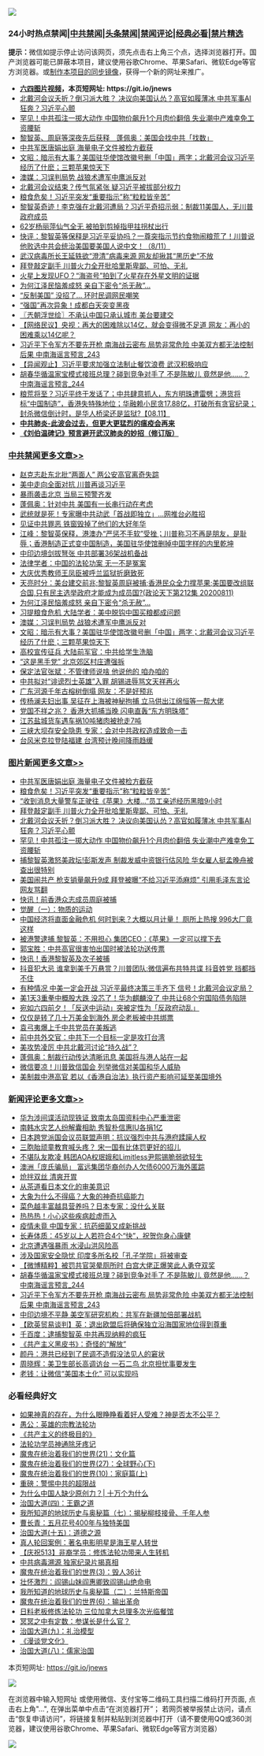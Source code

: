 ![](https://raw.githubusercontent.com/fqnews/bnews/master/64photo/fqnews-qr.jpg)

<div id="tt">
<h3>24小时热点禁闻|<a href="#%E4%B8%AD%E5%85%B1%E7%A6%81%E9%97%BB%E6%9B%B4%E5%A4%9A%E6%96%87%E7%AB%A0">中共禁闻</a>|<a href="#%E5%9B%BE%E7%89%87%E6%96%B0%E9%97%BB%E6%9B%B4%E5%A4%9A%E6%96%87%E7%AB%A0">头条禁闻</a>|<a href="#%E6%96%B0%E9%97%BB%E8%AF%84%E8%AE%BA%E6%9B%B4%E5%A4%9A%E6%96%87%E7%AB%A0">禁闻评论|<a href="#%E5%BF%85%E7%9C%8B%E7%BB%8F%E5%85%B8%E5%A5%BD%E6%96%87">经典必看|<a href="/video.md#%E7%A6%81%E7%89%87%E7%B2%BE%E9%80%89">禁片精选</a></h3>
<div><b>提示：</b>微信如提示停止访问该网页，须先点击右上角三个点，选择浏览器打开。国产浏览器可能已屏蔽本项目，建议使用谷歌Chrome、苹果Safari、微软Edge等官方浏览器。或<a href="https://github.com/fqnews/bnews/blob/master/%E5%88%B6%E4%BD%9Cgit%E7%A6%81%E9%97%BB%E9%95%9C%E5%83%8F.md">制作本项目的同步镜像</a>，获得一个新的网址来推广。</div>
<ul>
<li><b><a href="http://d1.bdrive.tk/64.mp4" target="_blank">六四图片视频</a>，本页短网址: https://git.io/jnews</b></li>
<li><a href="/topimagenews/20200811/1378596.md">北戴河会议夭折？倒习派大胜？ 决议向美国认怂？高官如履薄冰 中共军事AI狂奔？习近平心颤</a></li>
<li><a href="/topimagenews/20200811/1378505.md">罕见！中共孤注一掷大动作 中国物价飙升1个月肉价翻倍 失业潮中产难幸免工资腰斩</a></li>
<li><a href="/headline/20200812/1378658.md">黎智英、周庭等深夜先后获释　蓬佩奥：美国会找中共「找数」</a></li>
<li><a href="/topimagenews/20200812/1378848.md">中共军医唐娟出庭 海量电子文件被检方截获</a></li>
<li><a href="/cbnews/20200812/1378717.md">文昭：暗示有大事？美国驻华使馆改徽号删「中国」两字；北戴河会议习近平经历了什麽；三颗苹果惊天下</a></li>
<li><a href="/cbnews/20200812/1378741.md">澳媒：习误判局势 战狼术遭军中鹰派反对</a></li>
<li><a href="/taiwannews/20200811/1378362.md">北戴河会议结束？传气氛紧张 疑习近平被拔部分权力</a></li>
<li><a href="/topimagenews/20200812/1378810.md">粮食危矣！习近平突发“重要指示”称“粒粒皆辛苦”</a></li>
<li><a href="/bannedvideo/20200812/1378842.md">黎智英奇迹！李克强在北戴河遭局？习近平奇招示弱：制裁11美国人，无川普政府成员</a></li>
<li><a href="/baitai/20200812/1378804.md">62岁杨丽萍仙气全无 被拍到剪掉指甲拄拐杖出行</a></li>
<li><a href="/bannedvideo/20200812/1378734.md">快评：黎智英等保释是习近平妥协吗？一尊突指示节约食物闹粮荒了！川普说他败选中共会统治美国要美国人说中文！（8/11）</a></li>
<li><a href="/cnnews/20200812/1378689.md">武汉病毒所长王延轶欲“澄清”病毒来源 网友却揪其“黑历史”不放</a></li>
<li><a href="/topimagenews/20200812/1378728.md">拜登敲定副手 川普火力全开批哈里斯卑鄙、可怕、无礼</a></li>
<li><a href="/comments/20200812/1378625.md">火星上发现UFO？“海盗号”拍到了火星存在外星文明的证据</a></li>
<li><a href="/cbnews/20200812/1378772.md">为何江泽民恼羞成怒 亲自下密令“杀无赦”…</a></li>
<li><a href="/cnnews/20200812/1378834.md">“反制美国” 没招了… 环时民调网民嘲笑</a></li>
<li><a href="/cnnews/20200812/1378671.md">“强国”再次异象！成都白天突变黑夜</a></li>
<li><a href="/ssgc/20200812/1378836.md">〖兲朝浮世绘〗不承认中国只承认城市 美台要建交</a></li>
<li><a href="/baitai/20200812/1378696.md">【网络民议】央视：再大的困难除以14亿，就会变得微不足道 网友：再小的困难乘以14亿呢？</a></li>
<li><a href="/comments/20200812/1378908.md">习近平下令军方不要先开枪 南海战云密布 局势非常危险 中美双方都无法控制后果 中南海谣言预言_243</a></li>
<li><a href="/baitai/20200812/1378655.md">【异闻观止】习近平要求加强立法制止餐饮浪费 武汉积极响应</a></li>
<li><a href="/comments/20200812/1378909.md">胡春华循温家宝模式接班总理？碰到竞争对手了 不是陈敏儿 竟然是他……？ 中南海谣言预言_244</a></li>
<li><a href="/bannedvideo/20200812/1378730.md">粮荒将至？习近平终于发话了；中共肆意抓人，东方明珠遭雷劈；港货将标“中国制造”，香港失特殊地位；华融赖小民贪17.88亿，打破所有贪官纪录；封杀微信倒计时，是华人桥梁还是监狱?【08.11】</a></li>
<li><b><a href="/comments/20200211/1275071.md" target="_blank">中共肺炎-此波会过去，但更大更猛烈的瘟疫会再来</a></b></li>
<li><b><a href="/comments/20200207/1272816.md" target="_blank">《刘伯温碑记》预言避开武汉肺炎的妙招（修订版）</a></b></li>
</ul>
</div>

<div class="catlist">
<h3><a href="/cbnews/" target="_blank">中共禁闻</a><span><a href="/cbnews/" target="_blank" rel="nofollow">更多文章>></a></span></h3>
<ul>
<li><a href="/cbnews/20200812/1379069.md" target="_blank">赵克志赴东北批“两面人” 两公安高官离奇失踪</a></li>
<li><a href="/cbnews/20200812/1378953.md" target="_blank">美中走向全面对抗 川普再谈习近平</a></li>
<li><a href="/cbnews/20200812/1378910.md" target="_blank">暴雨袭击北京 当局三预警齐发</a></li>
<li><a href="/cbnews/20200812/1378887.md" target="_blank">蓬佩奥：针对中共 美国有一长串行动在考虑</a></li>
<li><a href="/cbnews/20200812/1378886.md" target="_blank">武统就是死！专家曝中共动武「首战即独立」…网推台必胜招</a></li>
<li><a href="/cbnews/20200812/1378885.md" target="_blank">见证中共罪恶 铁窗毁掉了他们的大好年华</a></li>
<li><a href="/cbnews/20200812/1378866.md" target="_blank">江峰：黎智英保释，港澳办“严惩不手软”受挫；川普称习不再是朋友，是耻辱；香港制造正式变中国制造，美国驻华使馆删掉中国字样的内里乾坤</a></li>
<li><a href="/cbnews/20200812/1378857.md" target="_blank">中印边境剑拔弩张 中共部署36架战机备战</a></li>
<li><a href="/cbnews/20200812/1378796.md" target="_blank">法律学者：中国的法轮功案 无一不是冤案</a></li>
<li><a href="/cbnews/20200812/1378795.md" target="_blank">大庆优秀教师王凤臣被呼兰监狱折磨致死</a></li>
<li><a href="/cbnews/20200812/1378789.md" target="_blank">天亮时分：美台建交前兆;黎智英周庭被捕;香港民众全力撑苹果;美国要改组联合国,只有民主选举政府才能成为成员国?(政论天下第212集 20200811)</a></li>
<li><a href="/cbnews/20200812/1378772.md" target="_blank">为何江泽民恼羞成怒 亲自下密令“杀无赦”…</a></li>
<li><a href="/cbnews/20200812/1378742.md" target="_blank">习提粮食危机 大陆学者：美中脱钩中国买粮都成问题</a></li>
<li><a href="/cbnews/20200812/1378741.md" target="_blank">澳媒：习误判局势 战狼术遭军中鹰派反对</a></li>
<li><a href="/cbnews/20200812/1378717.md" target="_blank">文昭：暗示有大事？美国驻华使馆改徽号删「中国」两字；北戴河会议习近平经历了什麽；三颗苹果惊天下</a></li>
<li><a href="/cbnews/20200811/1378506.md" target="_blank">高校宣传征兵 大陆前军官：中共给学生洗脑</a></li>
<li><a href="/cbnews/20200811/1378247.md" target="_blank">“这是黑手党” 北京郊区村庄遭强拆</a></li>
<li><a href="/cbnews/20200811/1378246.md" target="_blank">保定法官张斌：不管律师说啥 他说他的 咱办咱的</a></li>
<li><a href="/cbnews/20200811/1378245.md" target="_blank">中共拟对“诽谤烈士英雄”入罪 胡锡进辱骂文天祥再火</a></li>
<li><a href="/cbnews/20200811/1378244.md" target="_blank">广东河源千年古榕树倒塌 网友：不是好预兆</a></li>
<li><a href="/cbnews/20200811/1378243.md" target="_blank">传杨澜夫妇出事 吴征在上海被神秘拘捕 立马供出江绵恒等一帮大佬</a></li>
<li><a href="/cbnews/20200811/1378242.md" target="_blank">党国不祥之兆？ 香港大抓捕当晚 闪电直轰“东方明珠塔”</a></li>
<li><a href="/cbnews/20200811/1378241.md" target="_blank">江苏盐城货车遇车祸10吨猪肉被抢走7吨</a></li>
<li><a href="/cbnews/20200811/1378240.md" target="_blank">三峡大坝存安全隐患 专家：会对中共政权造成致命一击</a></li>
<li><a href="/cbnews/20200811/1378239.md" target="_blank">台风米克拉登陆福建 台湾预计晚间降雨趋缓</a></li>

</ul>
</div>
<div class="catlist">
<h3><a href="/topimagenews/" target="_blank">图片新闻</a><span><a href="/topimagenews/" target="_blank" rel="nofollow">更多文章>></a></span></h3>
<ul>
<li><a href="/topimagenews/20200812/1378848.md" target="_blank">中共军医唐娟出庭 海量电子文件被检方截获</a></li>
<li><a href="/topimagenews/20200812/1378810.md" target="_blank">粮食危矣！习近平突发“重要指示”称“粒粒皆辛苦”</a></li>
<li><a href="/topimagenews/20200812/1378794.md" target="_blank">“收到消息大量警车正驶往《苹果》大楼…”员工亲述经历黑暗9小时</a></li>
<li><a href="/topimagenews/20200812/1378728.md" target="_blank">拜登敲定副手 川普火力全开批哈里斯卑鄙、可怕、无礼</a></li>
<li><a href="/topimagenews/20200811/1378596.md" target="_blank">北戴河会议夭折？倒习派大胜？ 决议向美国认怂？高官如履薄冰 中共军事AI狂奔？习近平心颤</a></li>
<li><a href="/topimagenews/20200811/1378505.md" target="_blank">罕见！中共孤注一掷大动作 中国物价飙升1个月肉价翻倍 失业潮中产难幸免工资腰斩</a></li>
<li><a href="/topimagenews/20200811/1378227.md" target="_blank">捕黎智英激怒美政坛!彭斯发声 制裁发威中资银行估风险 华女雇人挺孟晚舟被查出很特别</a></li>
<li><a href="/topimagenews/20200811/1378226.md" target="_blank">美国闹共产 枪支销量飙升9成 拜登被曝“不给习近平添麻烦” 引用毛泽东言论 网友骂翻</a></li>
<li><a href="/topimagenews/20200811/1377855.md" target="_blank">快讯！前香港众志成员周庭被捕</a></li>
<li><a href="/comments/20200810/1377609.md" target="_blank">觉醒（一）：物质的运动</a></li>
<li><a href="/topimagenews/20200810/1377710.md" target="_blank">中国经济将直面金融危机 何时到来？大概以月计量！ 厕所上热搜 996大厂竟这样</a></li>
<li><a href="/topimagenews/20200810/1377628.md" target="_blank">被港警逮捕 黎智英：不用担心 集团CEO：《苹果》一定可以撑下去</a></li>
<li><a href="/comments/20200810/1377559.md" target="_blank">郭宝胜：中共高官很害怕出国时被法轮功送传票</a></li>
<li><a href="/topimagenews/20200810/1377469.md" target="_blank">快讯！香港黎智英及次子被捕</a></li>
<li><a href="/topimagenews/20200809/1377376.md" target="_blank">抖音犯大忌 谁拿到美千万悬赏？川普团队:微信遍布共特共谍 抖音姓党 挡都挡不住</a></li>
<li><a href="/topimagenews/20200809/1377321.md" target="_blank">有种情况 中美一定会开战 习近平最终决策三手齐下 信号！北戴河会议定局？</a></li>
<li><a href="/topimagenews/20200809/1377246.md" target="_blank">美1天3重拳中概股大跌 没芯了！华为麒麟没了 中共让68个穷国陷债务陷阱</a></li>
<li><a href="/topimagenews/20200809/1377193.md" target="_blank">宛如六四前夕！「反送中运动」突被定性为「反政府动乱」</a></li>
<li><a href="/topimagenews/20200809/1377013.md" target="_blank">仅仅是转了几十万美金到海外 房企老板被中共绑票</a></li>
<li><a href="/topimagenews/20200809/1377012.md" target="_blank">袁弓夷爆上千中共党员在美叛逃</a></li>
<li><a href="/topimagenews/20200809/1376988.md" target="_blank">前中共外交官：中共下一个目标一定是攻打台湾</a></li>
<li><a href="/topimagenews/20200809/1376970.md" target="_blank">美攻势凌厉 中共北戴河讨论“持久战”？</a></li>
<li><a href="/topimagenews/20200808/1376653.md" target="_blank">蓬佩奥：制裁行动传达清晰讯息 美国将与港人站在一起</a></li>
<li><a href="/topimagenews/20200808/1376494.md" target="_blank">微信要凉！川普致信国会 列举微信对美国和华人威胁</a></li>
<li><a href="/topimagenews/20200808/1376493.md" target="_blank">美制裁中港高官 若以《香港自治法》执行资产影响可延至美国境外</a></li>

</ul>
</div>
<div class="catlist">
<h3><a href="/comments/" target="_blank">新闻评论</a><span><a href="/comments/" target="_blank" rel="nofollow">更多文章>></a></span></h3>
<ul>
<li><a href="/comments/20200812/1379110.md" target="_blank">华为涉间谍活动现铁证 致南太岛国资料中心严重泄密</a></li>
<li><a href="/comments/20200812/1379109.md" target="_blank">南韩水灾艺人纷解囊相助  秀智朴信惠IU各捐1亿</a></li>
<li><a href="/comments/20200812/1379063.md" target="_blank">日本跨党派国会议员联盟声明：抗议强烈中共与港府蹂躏人权</a></li>
<li><a href="/comments/20200812/1379051.md" target="_blank">三胞胎顽童教育喊头疼？ 宋一国有比体罚更好的招儿</a></li>
<li><a href="/comments/20200812/1379003.md" target="_blank">不堪队友欺凌  韩团AOA权珉娥和Limitless尹熙锡脆弱欲轻生</a></li>
<li><a href="/comments/20200812/1378950.md" target="_blank">澳洲「庞氏骗局」 富远集团华裔创办人欠债6000万海外匿踪</a></li>
<li><a href="/comments/20200812/1378949.md" target="_blank">炝拌双丝 清爽开胃</a></li>
<li><a href="/comments/20200812/1378943.md" target="_blank">从茶道看日本文化的审美意识</a></li>
<li><a href="/comments/20200812/1378942.md" target="_blank">大象为什么不得癌？大象的神奇抗癌能力</a></li>
<li><a href="/comments/20200812/1378941.md" target="_blank">菜色越丰富越具营养吗？日本专家：没什么关联</a></li>
<li><a href="/comments/20200812/1378940.md" target="_blank">热热热！小心这些疾病趁虚而入</a></li>
<li><a href="/comments/20200812/1378939.md" target="_blank">疫情未竟  中国专家：抗药细菌又成新挑战</a></li>
<li><a href="/comments/20200812/1378938.md" target="_blank">长寿体质：45岁以上人若符合4个“快”，祝贺你身心康健</a></li>
<li><a href="/comments/20200812/1378923.md" target="_blank">北京遭遇强暴雨  水浸山洪风险高</a></li>
<li><a href="/comments/20200812/1378916.md" target="_blank">涉及国家安全隐忧 印度多所名校「孔子学院」将被审查</a></li>
<li><a href="/comments/20200812/1378912.md" target="_blank">【微博精粹】被罚共官哭晕厕所时 白宫大佬正爆笑此人勇夺双奖</a></li>
<li><a href="/comments/20200812/1378909.md" target="_blank">胡春华循温家宝模式接班总理？碰到竞争对手了 不是陈敏儿 竟然是他……？ 中南海谣言预言_244</a></li>
<li><a href="/comments/20200812/1378908.md" target="_blank">习近平下令军方不要先开枪 南海战云密布 局势非常危险 中美双方都无法控制后果 中南海谣言预言_243</a></li>
<li><a href="/comments/20200812/1378904.md" target="_blank">中印边境不平静 美空军研究机构：共军在新疆加倍部署战机</a></li>
<li><a href="/comments/20200812/1378903.md" target="_blank">【欧英贸易谈判】英：退出欧盟后将确保独立沿海国家地位得到尊重</a></li>
<li><a href="/comments/20200812/1378812.md" target="_blank">千百度：逮捕黎智英 中共再现纳粹的疯狂</a></li>
<li><a href="/comments/20200812/1378776.md" target="_blank">《共产主义黑皮书》：奇怪的“解放”</a></li>
<li><a href="/comments/20200812/1378775.md" target="_blank">颜丹：港共已经到了民调不造假没法见人的窘状</a></li>
<li><a href="/comments/20200812/1378774.md" target="_blank">周晓辉：美卫生部长高调访台 一石二鸟 北京担忧事要发生</a></li>
<li><a href="/comments/20200812/1378761.md" target="_blank">老钱：让微信“美国本土化” 可以实现吗</a></li>

</ul>
</div>

<div class="catlist">
<h3>必看经典好文</h3>
<ul>
<li><a href="/comments/20200623/1346844.md" target="_blank">如果神真的存在，为什么眼睁睁看着好人受难？神是否太不公平？</a></li>
<li><a href="/comments/20200313/1292991.md" target="_blank">愚公：英雄的宗教法轮功</a></li>
<li><a href="/bookwiki/20171120/858084.md" target="_blank">《共产主义的终极目的》</a></li>
<li><a href="/health/20170626/780263.md" target="_blank">法轮功学员神通除牙疼记</a></li>
<li><a href="/comments/20180802/980476.md" target="_blank">魔鬼在统治着我们的世界(21)：文化篇</a></li>
<li><a href="/comments/20181224/1052333.md" target="_blank">魔鬼在统治着我们的世界(27)：全球野心(下)</a></li>
<li><a href="/topimagenews/20180529/950153.md" target="_blank">魔鬼在统治着我们的世界(10)：家庭篇(上)</a></li>
<li><a href="/comments/20200717/1362287.md" target="_blank">重磅：警惕中共的超限战</a></li>
<li><a href="/ssgc/20200715/1360940.md" target="_blank">为什么中国人缺少原创力？| 十万个为什么</a></li>
<li><a href="/cbnews/20180310/912637.md" target="_blank">治国大道(四)：王霸之道</a></li>
<li><a href="/topimagenews/20171210/868397.md" target="_blank">我所知道的地球历史与奥秘篇（七）：揭秘柳枝接骨、千年人参</a></li>
<li><a href="/comments/20200713/1359796.md" target="_blank">曹长青：五月花号400年与独特美国</a></li>
<li><a href="/topimagenews/20180322/917868.md" target="_blank">治国大道(十五)：道德之源</a></li>
<li><a href="/comments/20200523/1332915.md" target="_blank">真人轮回案例：著名电影明星是海王星人转世</a></li>
<li><a href="/cbnews/20200518/1330564.md" target="_blank">【庆祝513】非裔学员：修炼法轮功带来人生转机</a></li>
<li><a href="/ccpdope/20200412/1311165.md" target="_blank">中共病毒溯源 独家纪录片揭真相</a></li>
<li><a href="/topimagenews/20180521/945342.md" target="_blank">魔鬼在统治着我们的世界(3)：毁人36计</a></li>
<li><a href="/cbnews/20200727/1366904.md" target="_blank">壮怀激烈：阎锡山妹阎惠卿致阎锡山绝命电</a></li>
<li><a href="/tculture/xiulian/20170614/774347.md" target="_blank">我所知道的地球历史与奥秘篇（二）：兰特斯帝国</a></li>
<li><a href="/topimagenews/20180524/947358.md" target="_blank">魔鬼在统治着我们的世界(6)：输出革命</a></li>
<li><a href="/comments/20200531/1337359.md" target="_blank">日料老板修炼法轮功 三位加拿大总理多次光临餐馆</a></li>
<li><a href="/tculture/20200812/1378929.md" target="_blank">冥冥之中有定数：参谋长是什么官？</a></li>
<li><a href="/cbnews/20180315/914943.md" target="_blank">治国大道(九)：礼治模型</a></li>
<li><a href="/comments/20200521/783167.md" target="_blank">《漫谈党文化》</a></li>
<li><a href="/cbnews/20190424/914482.md" target="_blank">治国大道(八)：儒家治国</a></li>

</ul>
</div>

本页短网址: https://git.io/jnews

![](https://raw.githubusercontent.com/fqnews/bnews/master/64photo/fqnews-qr.jpg)

在浏览器中输入短网址 或使用微信、支付宝等二维码工具扫描二维码打开页面, 点击右上角"...", 在弹出菜单中点击“在浏览器打开”； 若网页被举报禁止访问，请点击“恢复申请访问”，将链接复制并粘贴到浏览器中打开（请不要使用QQ或360浏览器，建议使用谷歌Chrome、苹果Safari、微软Edge等官方浏览器）

![](https://raw.githubusercontent.com/fqnews/bnews/master/64photo/wx.jpg)